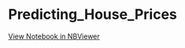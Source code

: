 # Predicting_House_Prices

[View Notebook in NBViewer](https://nbviewer.jupyter.org/github/Mainakdeb/Predicting_House_Prices/blob/master/Predicting_house_prices_0.3.ipynb)
